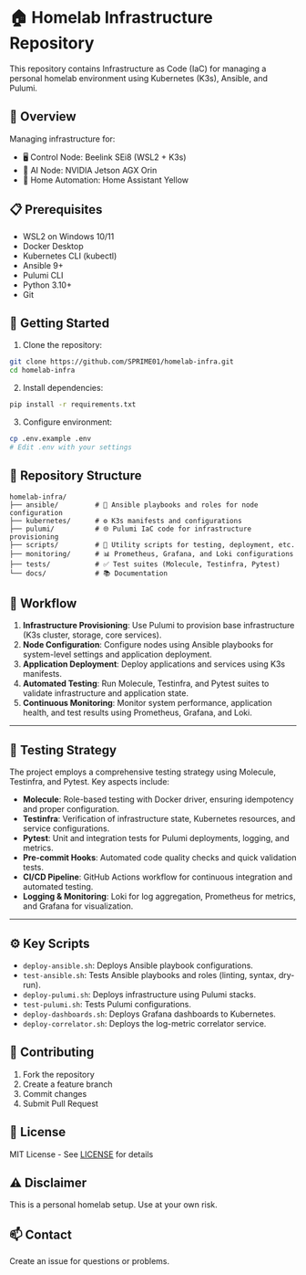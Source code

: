 # 🏠 Homelab Infrastructure Repository

This repository contains Infrastructure as Code (IaC) for managing a personal homelab environment using Kubernetes (K3s), Ansible, and Pulumi.

## 🎯 Overview

Managing infrastructure for:
- 🖥️ Control Node: Beelink SEi8 (WSL2 + K3s)
- 🤖 AI Node: NVIDIA Jetson AGX Orin
- 🏡 Home Automation: Home Assistant Yellow

## 📋 Prerequisites

- WSL2 on Windows 10/11
- Docker Desktop
- Kubernetes CLI (kubectl)
- Ansible 9+
- Pulumi CLI
- Python 3.10+
- Git

## 🚀 Getting Started

1. Clone the repository:
```bash
git clone https://github.com/SPRIME01/homelab-infra.git
cd homelab-infra
```

2. Install dependencies:
```bash
pip install -r requirements.txt
```

3. Configure environment:
```bash
cp .env.example .env
# Edit .env with your settings
```

## 📁 Repository Structure

```
homelab-infra/
├── ansible/         # 🔧 Ansible playbooks and roles for node configuration
├── kubernetes/      # ⚙️ K3s manifests and configurations
├── pulumi/          # 🌐 Pulumi IaC code for infrastructure provisioning
├── scripts/         # 📜 Utility scripts for testing, deployment, etc.
├── monitoring/      # 📊 Prometheus, Grafana, and Loki configurations
├── tests/           # ✅ Test suites (Molecule, Testinfra, Pytest)
└── docs/            # 📚 Documentation
```

## 🔄 Workflow

1. **Infrastructure Provisioning**: Use Pulumi to provision base infrastructure (K3s cluster, storage, core services).
2. **Node Configuration**: Configure nodes using Ansible playbooks for system-level settings and application deployment.
3. **Application Deployment**: Deploy applications and services using K3s manifests.
4. **Automated Testing**: Run Molecule, Testinfra, and Pytest suites to validate infrastructure and application state.
5. **Continuous Monitoring**: Monitor system performance, application health, and test results using Prometheus, Grafana, and Loki.

---

## 🧪 Testing Strategy

The project employs a comprehensive testing strategy using Molecule, Testinfra, and Pytest. Key aspects include:

* **Molecule**: Role-based testing with Docker driver, ensuring idempotency and proper configuration.
* **Testinfra**: Verification of infrastructure state, Kubernetes resources, and service configurations.
* **Pytest**: Unit and integration tests for Pulumi deployments, logging, and metrics.
* **Pre-commit Hooks**: Automated code quality checks and quick validation tests.
* **CI/CD Pipeline**: GitHub Actions workflow for continuous integration and automated testing.
* **Logging & Monitoring**: Loki for log aggregation, Prometheus for metrics, and Grafana for visualization.

---
## ⚙️ Key Scripts

* `deploy-ansible.sh`: Deploys Ansible playbook configurations.
* `test-ansible.sh`: Tests Ansible playbooks and roles (linting, syntax, dry-run).
* `deploy-pulumi.sh`: Deploys infrastructure using Pulumi stacks.
* `test-pulumi.sh`: Tests Pulumi configurations.
* `deploy-dashboards.sh`: Deploys Grafana dashboards to Kubernetes.
* `deploy-correlator.sh`: Deploys the log-metric correlator service.

## 🤝 Contributing

1. Fork the repository
2. Create a feature branch
3. Commit changes
4. Submit Pull Request

## 📝 License

MIT License - See [LICENSE](LICENSE) for details

## ⚠️ Disclaimer

This is a personal homelab setup. Use at your own risk.

## 📫 Contact

Create an issue for questions or problems.
